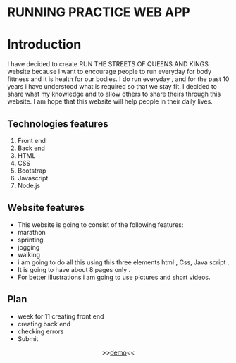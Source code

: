 # RUNNING PRACTICE WEB APP


# Introduction
I have decided to create RUN THE STREETS OF QUEENS AND KINGS website because i want to encourage people to run everyday for body fittness and it is health for our bodies. I do run everyday , and for the past 10 years i have understood what is required so that we stay fit. I decided to share what my knowledge and to allow others to share theirs through this website. I am hope that this website will help people in their daily lives.

## Technologies features
1. Front end
2. Back end
3. HTML
4. CSS
5. Bootstrap
6. Javascript
7. Node.js


## Website features  
* This website is going to consist of the following features:
* marathon
* sprinting
* jogging
* walking
* i am going to do all this using this three elements html , Css, Java script .
* It is going to have about 8 pages only .
* For better illustrations i am going to use pictures and short videos.


## Plan 
* week for 11 creating front end  
* creating back end 
* checking errors
* Submit


<p align="center">
>><a href="https://rokib042.github.io/RUNNING-PRACTICE-WEB-APP/">demo</a><<<br>
<br>

